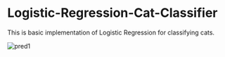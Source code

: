 # Logistic-Regression-Cat-Classifier
This is basic implementation of Logistic Regression for classifying cats.

![pred1](https://user-images.githubusercontent.com/49828170/83805288-3c654e00-a6cd-11ea-8b0d-da475c80fe0d.PNG)

